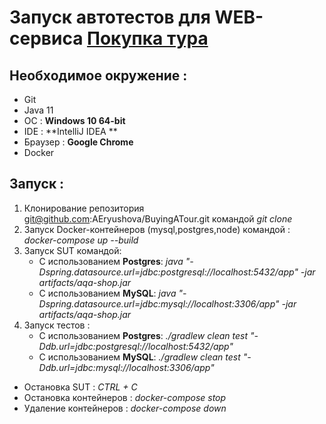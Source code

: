 # Запуск автотестов для WEB-сервиса [Покупка тура](http://localhost:8080/)

## Необходимое окружение :
- Git
- Java 11
- ОС : **Windows 10 64-bit**
- IDE : **IntelliJ IDEA **
- Браузер : **Google Chrome**
- Docker


## Запуск :
1. Клонирование репозитория git@github.com:AEryushova/BuyingATour.git командой _git clone_
2. Запуск Docker-контейнеров (mysql,postgres,node) командой : _docker-compose up --build_
3. Запуск SUT командой:
   - С использованием **Postgres**: _java "-Dspring.datasource.url=jdbc:postgresql://localhost:5432/app" -jar artifacts/aqa-shop.jar_
   - С использованием **MySQL**: _java "-Dspring.datasource.url=jdbc:mysql://localhost:3306/app" -jar artifacts/aqa-shop.jar_      
4. Запуск тестов :
   - С использованием **Postgres**: _./gradlew clean test "-Ddb.url=jdbc:postgresql://localhost:5432/app"_
   - С использованием **MySQL**: _./gradlew clean test "-Ddb.url=jdbc:mysql://localhost:3306/app"_


- Остановка SUT : _CTRL + C_
- Остановка контейнеров : _docker-compose stop_  
- Удаление контейнеров : _docker-compose down_